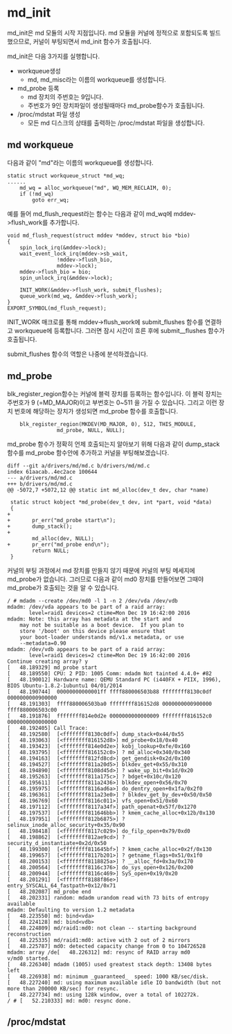 # md\_init

md\_init은 md 모듈의 시작 지점입니다. md 모듈을 커널에 정적으로 포함되도록 빌드했으므로, 커널이 부팅되면서 md\_init 함수가 호출됩니다.

md\_init은 다음 3가지를 실행합니다.

* workqueue생성
  * md, md\_misc라는 이름의 workqueue를 생성합니다.
* md\_probe 등록
  * md 장치의 주번호는 9입니다.
  * 주번호가 9인 장치파일이 생성될때마다 md\_probe함수가 호출됩니다.
* /proc/mdstat 파일 생성
  * 모든 md 디스크의 상태를 출력하는 /proc/mdstat 파일을 생성합니다.

## md workqueue

다음과 같이 "md"라는 이름의 workqueue를 생성합니다.

```
static struct workqueue_struct *md_wq;
......
    md_wq = alloc_workqueue("md", WQ_MEM_RECLAIM, 0);
    if (!md_wq)
        goto err_wq;
```

예를 들어 md\_flush\_request라는 함수는 다음과 같이 md\_wq에 mddev-&gt;flush\_work를 추가합니다.

```
void md_flush_request(struct mddev *mddev, struct bio *bio)
{
    spin_lock_irq(&mddev->lock);
    wait_event_lock_irq(mddev->sb_wait,
                !mddev->flush_bio,
                mddev->lock);
    mddev->flush_bio = bio;
    spin_unlock_irq(&mddev->lock);

    INIT_WORK(&mddev->flush_work, submit_flushes);
    queue_work(md_wq, &mddev->flush_work);
}
EXPORT_SYMBOL(md_flush_request);
```

INIT\_WORK 매크로를 통해 mddev-&gt;flush\_work에 submit_flushes 함수를 연결하고 workqueue에 등록합니다. 그러면 잠시 시간이 흐른 후에 submit\__flushes 함수가 호출됩니다.

submit\_flushes 함수의 역할은 나중에 분석하겠습니다.

## md\_probe

blk_register_region함수는 커널에 블럭 장치를 등록하는 함수입니다. 이 블럭 장치는 주번호가 9 (=MD_MAJOR)이고 부번호는 0~511 을 가질 수 있습니다. 그리고 이런 장치 번호에 해당하는 장치가 생성되면 md_probe 함수를 호출합니다.

```
	blk_register_region(MKDEV(MD_MAJOR, 0), 512, THIS_MODULE,
			    md_probe, NULL, NULL);
```

md_probe 함수가 정확히 언제 호출되는지 알아보기 위해 다음과 같이 dump_stack 함수를 md_probe 함수안에 추가하고 커널을 부팅해보겠습니다.

```
diff --git a/drivers/md/md.c b/drivers/md/md.c
index 61aacab..4ec2ace 100644
--- a/drivers/md/md.c
+++ b/drivers/md/md.c
@@ -5072,7 +5072,12 @@ static int md_alloc(dev_t dev, char *name)

 static struct kobject *md_probe(dev_t dev, int *part, void *data)
 {
+
+       pr_err("md_probe start\n");
+       dump_stack();
+       
        md_alloc(dev, NULL);
+       pr_err("md_probe end\n");
        return NULL;
 }
```

커널의 부팅 과정에서 md 장치를 만들지 않기 때문에 커널의 부팅 메세지에 md_probe가 없습니다. 그러므로 다음과 같이 md0 장치를 만들어보면 그때야 md_probe가 호출되는 것을 알 수 있습니다.

```
/ # mdadm --create /dev/md0 -l 1 -n 2 /dev/vda /dev/vdb
mdadm: /dev/vda appears to be part of a raid array:
       level=raid1 devices=2 ctime=Mon Dec 19 16:42:00 2016
mdadm: Note: this array has metadata at the start and
    may not be suitable as a boot device.  If you plan to
    store '/boot' on this device please ensure that
    your boot-loader understands md/v1.x metadata, or use
    --metadata=0.90
mdadm: /dev/vdb appears to be part of a raid array:
       level=raid1 devices=2 ctime=Mon Dec 19 16:42:00 2016
Continue creating array? y
[   48.189329] md_probe start
[   48.189550] CPU: 2 PID: 1005 Comm: mdadm Not tainted 4.4.0+ #82
[   48.190012] Hardware name: QEMU Standard PC (i440FX + PIIX, 1996), BIOS Ubuntu-1.8.2-1ubuntu1 04/01/2014
[   48.190744]  00000000000001ff ffff880006503b88 ffffffff8130c0df 0000000000900000
[   48.191303]  ffff880006503ba0 ffffffff816152d8 0000000000900000 ffff880006503c00
[   48.191876]  ffffffff814e0d2e 0000000000000009 ffffffff816152c0 0000000000000000
[   48.192405] Call Trace:
[   48.192580]  [<ffffffff8130c0df>] dump_stack+0x44/0x55
[   48.193063]  [<ffffffff816152d8>] md_probe+0x18/0x40
[   48.193423]  [<ffffffff814e0d2e>] kobj_lookup+0xfe/0x160
[   48.193795]  [<ffffffff816152c0>] ? md_alloc+0x340/0x340
[   48.194163]  [<ffffffff812fd8cd>] get_gendisk+0x2d/0x100
[   48.194527]  [<ffffffff811a20d5>] blkdev_get+0x55/0x310
[   48.194890]  [<ffffffff8108d45d>] ? wake_up_bit+0x1d/0x20
[   48.195263]  [<ffffffff811a175c>] ? bdget+0x10c/0x120
[   48.195611]  [<ffffffff811a2436>] blkdev_open+0x56/0x70
[   48.195975]  [<ffffffff8116ad6a>] do_dentry_open+0x1fa/0x2f0
[   48.196361]  [<ffffffff811a23e0>] ? blkdev_get_by_dev+0x50/0x50
[   48.196769]  [<ffffffff8116c011>] vfs_open+0x51/0x60
[   48.197112]  [<ffffffff8117a34f>] path_openat+0x57f/0x1270
[   48.197537]  [<ffffffff811646bb>] ? kmem_cache_alloc+0x12b/0x130
[   48.197951]  [<ffffffff812b6875>] ? selinux_inode_alloc_security+0x35/0x90
[   48.198418]  [<ffffffff8117c029>] do_filp_open+0x79/0xd0
[   48.198862]  [<ffffffff812ae9cd>] ? security_d_instantiate+0x2d/0x50
[   48.199300]  [<ffffffff811645bf>] ? kmem_cache_alloc+0x2f/0x130
[   48.199657]  [<ffffffff8117b201>] ? getname_flags+0x51/0x1f0
[   48.200153]  [<ffffffff8118825a>] ? __alloc_fd+0x3a/0x170
[   48.200564]  [<ffffffff8116c376>] do_sys_open+0x126/0x200
[   48.200944]  [<ffffffff8116c469>] SyS_open+0x19/0x20
[   48.201291]  [<ffffffff8188f86e>] entry_SYSCALL_64_fastpath+0x12/0x71
[   48.202087] md_probe end
[   48.202331] random: mdadm urandom read with 73 bits of entropy available
mdadm: Defaulting to version 1.2 metadata
[   48.223550] md: bind<vda>
[   48.224128] md: bind<vdb>
[   48.224809] md/raid1:md0: not clean -- starting background reconstruction
[   48.225335] md/raid1:md0: active with 2 out of 2 mirrors
[   48.225787] md0: detected capacity change from 0 to 104726528
mdadm: array /de[   48.226312] md: resync of RAID array md0
v/md0 started.
[   48.226340] mdadm (1005) used greatest stack depth: 13408 bytes left
[   48.226938] md: minimum _guaranteed_  speed: 1000 KB/sec/disk.
[   48.227240] md: using maximum available idle IO bandwidth (but not more than 200000 KB/sec) for resync.
[   48.227734] md: using 128k window, over a total of 102272k.
/ # [   52.210333] md: md0: resync done.
```



## /proc/mdstat



